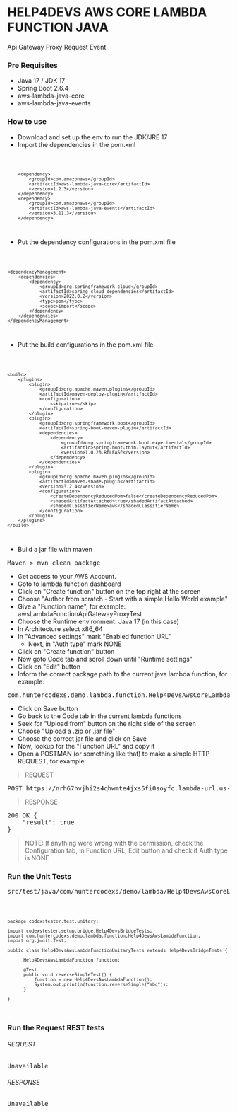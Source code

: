 # HELP4DEVS AWS CORE LAMBDA FUNCTION JAVA
Api Gateway Proxy Request Event

### Pre Requisites

- Java 17 / JDK 17
- Spring Boot 2.6.4
- aws-lambda-java-core
- aws-lambda-java-events

### How to use

- Download and set up the env to run the JDK/JRE 17
- Import the dependencies in the pom.xml

<code>

		<dependency>
			<groupId>com.amazonaws</groupId>
			<artifactId>aws-lambda-java-core</artifactId>
			<version>1.2.3</version>
		</dependency>
		<dependency>
			<groupId>com.amazonaws</groupId>
			<artifactId>aws-lambda-java-events</artifactId>
			<version>3.11.3</version>
		</dependency>

</code>

- Put the dependency configurations in the pom.xml file

<code>

	<dependencyManagement>
		<dependencies>
			<dependency>
				<groupId>org.springframework.cloud</groupId>
				<artifactId>spring-cloud-dependencies</artifactId>
				<version>2022.0.2</version>
				<type>pom</type>
				<scope>import</scope>
			</dependency>
		</dependencies>
	</dependencyManagement>

</code>

- Put the build configurations in the pom.xml file

<code>

	<build>
		<plugins>
			<plugin>
				<groupId>org.apache.maven.plugins</groupId>
				<artifactId>maven-deploy-plugin</artifactId>
				<configuration>
					<skip>true</skip>
				</configuration>
			</plugin>
			<plugin>
				<groupId>org.springframework.boot</groupId>
				<artifactId>spring-boot-maven-plugin</artifactId>
				<dependencies>
					<dependency>
						<groupId>org.springframework.boot.experimental</groupId>
						<artifactId>spring-boot-thin-layout</artifactId>
						<version>1.0.28.RELEASE</version>
					</dependency>
				</dependencies>
			</plugin>
			<plugin>
				<groupId>org.apache.maven.plugins</groupId>
				<artifactId>maven-shade-plugin</artifactId>
				<version>3.2.4</version>
				<configuration>
					<createDependencyReducedPom>false</createDependencyReducedPom>
					<shadedArtifactAttached>true</shadedArtifactAttached>
					<shadedClassifierName>aws</shadedClassifierName>
				</configuration>
			</plugin>
		</plugins>
	</build>

</code>

- Build a jar file with maven

<pre>
Maven > mvn clean package
</pre>

- Get access to your AWS Account.
- Goto to lambda function dashboard
- Click on "Create function" button on the top right at the screen
- Choose "Author from scratch - Start with a simple Hello World example"
- Give a "Function name", for example: awsLambdaFunctionApiGatewayProxyTest
- Choose the Runtime environment: Java 17 (in this case)
- In Architecture select x86_64
- In "Advanced settings" mark "Enabled function URL"
  - Next, in "Auth type" mark NONE
- Click on "Create function" button
- Now goto Code tab and scroll down until "Runtime settings"
- Click on "Edit" button
- Inform the correct package path to the current java lambda function, for example:

<pre>
com.huntercodexs.demo.lambda.function.Help4DevsAwsCoreLambdaFunction::handleRequest
</pre>

- Click on Save button
- Go back to the Code tab in the current lambda functions
- Seek for "Upload from" button on the right side of the screen
- Choose "Upload a .zip or .jar file"
- Choose the correct jar file and click on Save
- Now, lookup for the "Function URL" and copy it
- Open a POSTMAN (or something like that) to make a simple HTTP REQUEST, for example:

> REQUEST
<pre>
POST https://nrh67hvjhi2s4qhwmte4jxs5fi0soyfc.lambda-url.us-east-1.on.aws/
</pre>

> RESPONSE
<pre>
200 OK {
    "result": true
}
</pre>

> NOTE: If anything were wrong with the permission, check the Configuration tab, in Function URL, 
> Edit button and check if Auth type is NONE

### Run the Unit Tests

<pre>
src/test/java/com/huntercodexs/demo/lambda/Help4DevsAwsCoreLambdaHandlerDemoTest.java
</pre>

<code>

    package codexstester.test.unitary;
    
    import codexstester.setup.bridge.Help4DevsBridgeTests;
    import com.huntercodexs.demo.lambda.function.Help4DevsAwsLambdaFunction;
    import org.junit.Test;
    
    public class Help4DevsAwsLambdaFunctionUnitaryTests extends Help4DevsBridgeTests {
    
          Help4DevsAwsLambdaFunction function;
      
          @Test
          public void reverseSimpleTest() {
              function = new Help4DevsAwsLambdaFunction();
              System.out.println(function.reverseSimple("abc"));
          }
    
    }

</code>

### Run the Request REST tests

###### REQUEST

<pre>
Unavailable
</pre>

###### RESPONSE

<pre>
Unavailable
</pre>